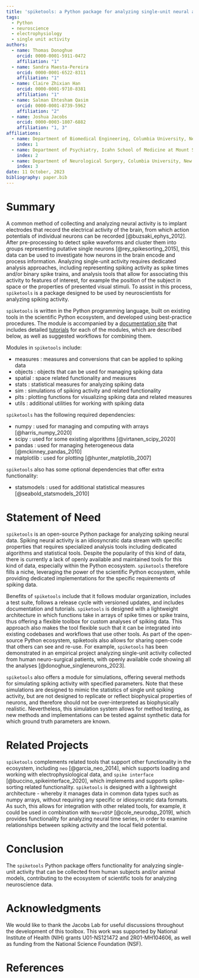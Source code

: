 ```yaml
---
title: 'spiketools: a Python package for analyzing single-unit neural activity'
tags:
  - Python
  - neuroscience
  - electrophysiology
  - single unit activity
authors:
  - name: Thomas Donoghue
    orcid: 0000-0001-5911-0472
    affiliation: "1"
  - name: Sandra Maesta-Pereira
    orcid: 0000-0001-6522-8311
    affiliation: "1"
  - name: Claire Zhixian Han
    orcid: 0000-0001-9710-8381
    affiliation: "1"
  - name: Salman Ehtesham Qasim
    orcid: 0000-0001-8739-5962
    affiliation: "2"
  - name: Joshua Jacobs
    orcid: 0000-0003-1807-6882
    affiliation: "1, 3"
affiliations:
  - name: Department of Biomedical Engineering, Columbia University, New York, United States of America
    index: 1
  - name: Department of Psychiatry, Icahn School of Medicine at Mount Sinai, New York, United States of America
    index: 2
  - name: Department of Neurological Surgery, Columbia University, New York, United States of America
    index: 3
date: 11 October, 2023
bibliography: paper.bib
---
```


# Summary

A common method of collecting and analyzing neural activity is to implant electrodes that record the electrical activity of the brain, from which action potentials of individual neurons can be recorded [@buzsaki_ephys_2012]. After pre-processing to detect spike waveforms and cluster them into groups representing putative single neurons [@rey_spikesorting_2015], this data can be used to investigate how neurons in the brain encode and process information. Analyzing single-unit activity requires dedicated analysis approaches, including representing spiking activity as spike times and/or binary spike trains, and analysis tools that allow for associating this activity to features of interest, for example the position of the subject in space or the properties of presented visual stimuli. To assist in this process, ``spiketools`` is a package designed to be used by neuroscientists for analyzing spiking activity.

``spiketools`` is written in the Python programming language, built on existing tools in the scientific Python ecosystem, and developed using best-practice procedures. The module is accompanied by a [documentation site](https://spiketools.github.io/) that includes detailed [tutorials](https://spiketools.github.io/spiketools/auto_tutorials/index.html) for each of the modules, which are described below, as well as suggested workflows for combining them.

Modules in ``spiketools`` include:

* measures : measures and conversions that can be applied to spiking data
* objects : objects that can be used for managing spiking data
* spatial : space related functionality and measures
* stats : statistical measures for analyzing spiking data
* sim : simulations of spiking activity and related functionality
* plts : plotting functions for visualizing spiking data and related measures
* utils : additional utilities for working with spiking data

``spiketools`` has the following required dependencies:

* numpy : used for managing and computing with arrays [@harris_numpy_2020]
* scipy : used for some existing algorithms [@virtanen_scipy_2020]
* pandas : used for managing heterogeneous data [@mckinney_pandas_2010]
* matplotlib : used for plotting [@hunter_matplotlib_2007]

``spiketools`` also has some optional dependencies that offer extra functionality:

* statsmodels : used for additional statistical measures [@seabold_statsmodels_2010]

# Statement of Need

``spiketools`` is an open-source Python package for analyzing spiking neural data. Spiking neural activity is an idiosyncratic data stream with specific properties that requires specialized analysis tools including dedicated algorithms and statistical tools. Despite the popularity of this kind of data, there is currently a lack of openly available and maintained tools for this kind of data, especially within the Python ecosystem. ``spiketools`` therefore fills a niche, leveraging the power of the scientific Python ecosystem, while providing dedicated implementations for the specific requirements of spiking data.

Benefits of ``spiketools`` include that it follows modular organization, includes a test suite, follows a release cycle with versioned updates, and includes documentation and tutorials. ``spiketools`` is designed with a lightweight architecture in which functions take in arrays of spike times or spike trains, thus offering a flexible toolbox for custom analyses of spiking data. This approach also makes the tool flexible such that it can be integrated into existing codebases and workflows that use other tools. As part of the open-source Python ecosystem, spiketools also allows for sharing open-code that others can see and re-use. For example, ``spiketools`` has been demonstrated in an empirical project analyzing single-unit activity collected from human neuro-surgical patients, with openly available code showing all the analyses [@donoghue_singleneurons_2023].

``spiketools`` also offers a module for simulations, offering several methods for simulating spiking activity with specified parameters. Note that these simulations are designed to mimic the statistics of single unit spiking activity, but are not designed to replicate or reflect biophysical properties of neurons, and therefore should not be over-interpreted as biophysically realistic. Nevertheless, this simulation system allows for method testing, as new methods and implementations can be tested against synthetic data for which ground truth parameters are known.

# Related Projects

``spiketools`` complements related tools that support other functionality in the ecosystem, including `neo` [@garcia_neo_2014], which supports loading and working with electrophysiological data, and `spike interface` [@buccino_spikeinterface_2020], which implements and supports spike-sorting related functionality. ``spiketools`` is designed with a lightweight architecture - whereby it manages data in common data types such as numpy arrays, without requiring any specific or idiosyncratic data formats. As such, this allows for integration with other related tools, for example, it could be used in combination with `NeuroDSP` [@cole_neurodsp_2019], which provides functionality for analyzing neural time series, in order to examine relationships between spiking activity and the local field potential.

# Conclusion

The ``spiketools`` Python package offers functionality for analyzing single-unit activity that can be collected from human subjects and/or animal models, contributing to the ecosystem of scientific tools for analyzing neuroscience data.

# Acknowledgments

We would like to thank the Jacobs Lab for useful discussions throughout the development of this toolbox. This work was supported by National Institute of Health (NIH) grants U01-NS121472 and 2R01-MH104606, as well as funding from the National Science Foundation (NSF).

# References